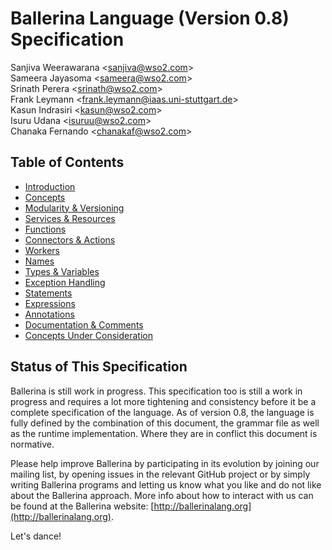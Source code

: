 # Ballerina Language (Version 0.8) Specification

Sanjiva Weerawarana <<sanjiva@wso2.com>><br/>
Sameera Jayasoma <<sameera@wso2.com>><br/>
Srinath Perera <<srinath@wso2.com>><br/>
Frank Leymann <<frank.leymann@iaas.uni-stuttgart.de>><br/>
Kasun Indrasiri <<kasun@wso2.com>><br/>
Isuru Udana <<isuruu@wso2.com>><br/>
Chanaka Fernando <<chanakaf@wso2.com>>

## Table of Contents
- [Introduction](introduction.md)
- [Concepts](concepts.md)
- [Modularity & Versioning](modularity.md)
- [Services & Resources](services.md)
- [Functions](functions.md)
- [Connectors & Actions](connectors.md)
- [Workers](workers.md)
- [Names](names.md)
- [Types & Variables](typesandvar.md)
- [Exception Handling](exceptions.md)
- [Statements](statements.md)
- [Expressions](expressions.md)
- [Annotations](annotations.md)
- [Documentation & Comments](docsandcomments.md)
- [Concepts Under Consideration](futures.md)

## Status of This Specification

Ballerina is still work in progress. This specification too is still a work in progress and requires a lot more tightening and consistency before it be a complete specification of the language. As of version 0.8, the language is fully defined by the combination of this document, the grammar file as well as the runtime implementation. Where they are in conflict this document is normative.

Please help improve Ballerina by participating in its evolution by joining our mailing list, by opening issues in the relevant GitHub project or by simply writing Ballerina programs and letting us know what you like and do not like about the Ballerina approach. More info about how to interact with us can be found at the Ballerina website: [http://ballerinalang.org](http://ballerinalang.org).

Let's dance!
